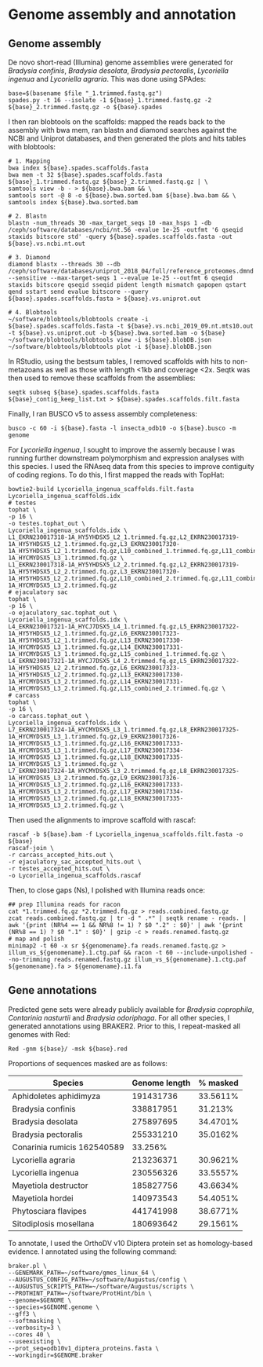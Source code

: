 # Genome assembly and annotation

## Genome assembly

De novo short-read (Illumina) genome assemblies were generated for _Bradysia confinis_, _Bradysia desolata_, _Bradysia pectoralis_, _Lycoriella ingenua_ and _Lycoriella agraria_. This was done using SPAdes:

```
base=$(basename $file "_1.trimmed.fastq.gz")
spades.py -t 16 --isolate -1 ${base}_1.trimmed.fastq.gz -2 ${base}_2.trimmed.fastq.gz -o ${base}.spades
```

I then ran blobtools on the scaffolds: mapped the reads back to the assembly with bwa mem, ran blastn and diamond searches against the NCBI and Uniprot databases, and then generated the plots and hits tables with blobtools:

```
# 1. Mapping
bwa index ${base}.spades.scaffolds.fasta
bwa mem -t 32 ${base}.spades.scaffolds.fasta ${base}_1.trimmed.fastq.gz ${base}_2.trimmed.fastq.gz | \
samtools view -b - > ${base}.bwa.bam && \
samtools sort -@ 8 -o ${base}.bwa.sorted.bam ${base}.bwa.bam && \
samtools index ${base}.bwa.sorted.bam

# 2. Blastn
blastn -num_threads 30 -max_target_seqs 10 -max_hsps 1 -db /ceph/software/databases/ncbi/nt.56 -evalue 1e-25 -outfmt '6 qseqid staxids bitscore std' -query ${base}.spades.scaffolds.fasta -out ${base}.vs.ncbi.nt.out

# 3. Diamond 
diamond blastx --threads 30 --db /ceph/software/databases/uniprot_2018_04/full/reference_proteomes.dmnd --sensitive --max-target-seqs 1 --evalue 1e-25 --outfmt 6 qseqid staxids bitscore qseqid sseqid pident length mismatch gapopen qstart qend sstart send evalue bitscore --query ${base}.spades.scaffolds.fasta > ${base}.vs.uniprot.out

# 4. Blobtools
~/software/blobtools/blobtools create -i ${base}.spades.scaffolds.fasta -t ${base}.vs.ncbi_2019_09.nt.mts10.out -t ${base}.vs.uniprot.out -b ${base}.bwa.sorted.bam -o ${base}
~/software/blobtools/blobtools view -i ${base}.blobDB.json
~/software/blobtools/blobtools plot -i ${base}.blobDB.json
```

In RStudio, using the bestsum tables, I removed scaffolds with hits to non-metazoans as well as those with length <1kb and coverage <2x. Seqtk was then used to remove these scaffolds from the assemblies:

```
seqtk subseq ${base}.spades.scaffolds.fasta ${base}_contig_keep_list.txt > ${base}.spades.scaffolds.filt.fasta
```

Finally, I ran BUSCO v5 to assess assembly completeness:

```
busco -c 60 -i ${base}.fasta -l insecta_odb10 -o ${base}.busco -m genome
```

For _Lycoriella ingenua_, I sought to improve the assemly because I was running further downstream polymorphism and expression analyses with this species. I used the RNAseq data from this species to improve contiguity of coding regions. To do this, I first mapped the reads with TopHat:

```
bowtie2-build Lycoriella_ingenua_scaffolds.filt.fasta Lycoriella_ingenua_scaffolds.idx
# testes
tophat \
-p 16 \
-o testes.tophat_out \
Lycoriella_ingenua_scaffolds.idx \
L1_EKRN230017318-1A_HY5YHDSX5_L2_1.trimmed.fq.gz,L2_EKRN230017319-1A_HY5YHDSX5_L2_1.trimmed.fq.gz,L3_EKRN230017320-1A_HY5YHDSX5_L2_1.trimmed.fq.gz,L10_combined_1.trimmed.fq.gz,L11_combined_1.trimmed.fq.gz,L12_EKRN230017329-1A_HYCMYDSX5_L3_1.trimmed.fq.gz \
L1_EKRN230017318-1A_HY5YHDSX5_L2_2.trimmed.fq.gz,L2_EKRN230017319-1A_HY5YHDSX5_L2_2.trimmed.fq.gz,L3_EKRN230017320-1A_HY5YHDSX5_L2_2.trimmed.fq.gz,L10_combined_2.trimmed.fq.gz,L11_combined_2.trimmed.fq.gz,L12_EKRN230017329-1A_HYCMYDSX5_L3_2.trimmed.fq.gz
# ejaculatory sac
tophat \
-p 16 \
-o ejaculatory_sac.tophat_out \
Lycoriella_ingenua_scaffolds.idx \
L4_EKRN230017321-1A_HYCJ7DSX5_L4_1.trimmed.fq.gz,L5_EKRN230017322-1A_HY5YHDSX5_L2_1.trimmed.fq.gz,L6_EKRN230017323-1A_HY5YHDSX5_L2_1.trimmed.fq.gz,L13_EKRN230017330-1A_HYCMYDSX5_L3_1.trimmed.fq.gz,L14_EKRN230017331-1A_HYCMYDSX5_L3_1.trimmed.fq.gz,L15_combined_1.trimmed.fq.gz \
L4_EKRN230017321-1A_HYCJ7DSX5_L4_2.trimmed.fq.gz,L5_EKRN230017322-1A_HY5YHDSX5_L2_2.trimmed.fq.gz,L6_EKRN230017323-1A_HY5YHDSX5_L2_2.trimmed.fq.gz,L13_EKRN230017330-1A_HYCMYDSX5_L3_2.trimmed.fq.gz,L14_EKRN230017331-1A_HYCMYDSX5_L3_2.trimmed.fq.gz,L15_combined_2.trimmed.fq.gz \
# carcass
tophat \
-p 16 \
-o carcass.tophat_out \
Lycoriella_ingenua_scaffolds.idx \
L7_EKRN230017324-1A_HYCMYDSX5_L3_1.trimmed.fq.gz,L8_EKRN230017325-1A_HYCMYDSX5_L3_1.trimmed.fq.gz,L9_EKRN230017326-1A_HYCMYDSX5_L3_1.trimmed.fq.gz,L16_EKRN230017333-1A_HYCMYDSX5_L3_1.trimmed.fq.gz,L17_EKRN230017334-1A_HYCMYDSX5_L3_1.trimmed.fq.gz,L18_EKRN230017335-1A_HYCMYDSX5_L3_1.trimmed.fq.gz \
L7_EKRN230017324-1A_HYCMYDSX5_L3_2.trimmed.fq.gz,L8_EKRN230017325-1A_HYCMYDSX5_L3_2.trimmed.fq.gz,L9_EKRN230017326-1A_HYCMYDSX5_L3_2.trimmed.fq.gz,L16_EKRN230017333-1A_HYCMYDSX5_L3_2.trimmed.fq.gz,L17_EKRN230017334-1A_HYCMYDSX5_L3_2.trimmed.fq.gz,L18_EKRN230017335-1A_HYCMYDSX5_L3_2.trimmed.fq.gz \
```

Then used the alignments to improve scaffold with rascaf:
```
rascaf -b ${base}.bam -f Lycoriella_ingenua_scaffolds.filt.fasta -o ${base}
rascaf-join \
-r carcass_accepted_hits.out \
-r ejaculatory_sac_accepted_hits.out \
-r testes_accepted_hits.out \
-o Lycoriella_ingenua_scaffolds.rascaf
```

Then, to close gaps (Ns), I polished with Illumina reads once:
```
## prep Illumina reads for racon
cat *1.trimmed.fq.gz *2.trimmed.fq.gz > reads.combined.fastq.gz
zcat reads.combined.fastq.gz | tr -d " .*" | seqtk rename - reads. | awk '{print (NR%4 == 1 && NR%8 != 1) ? $0 ".2" : $0}' | awk '{print (NR%8 == 1) ? $0 ".1" : $0}' | gzip -c > reads.renamed.fastq.gz
# map and polish
minimap2 -t 60 -x sr ${genomename}.fa reads.renamed.fastq.gz > illum_vs_${genomename}.1.ctg.paf && racon -t 60 --include-unpolished --no-trimming reads.renamed.fastq.gz illum_vs_${genomename}.1.ctg.paf ${genomename}.fa > ${genomename}.i1.fa
```

## Gene annotations

Predicted gene sets were already publicly available for _Bradysia coprophila_, _Contarinia nasturtii_ and _Bradysia odoriphaga_. For all other species, I generated annotations using BRAKER2. Prior to this, I repeat-masked all genomes with Red:

```
Red -gnm ${base}/ -msk ${base}.red
```

Proportions of sequences masked are as follows:

| Species | Genome length | % masked |
| - | - | - |
| Aphidoletes aphidimyza | 191431736 | 33.5611% |
| Bradysia confinis |	338817951 | 31.213% |
| Bradysia desolata |	275897695 | 34.4701% |
| Bradysia pectoralis | 255331210 | 35.0162% |
| Conarinia rumicis	162540589 | 33.256% |
| Lycoriella agraria | 213236371 | 30.9621% |
| Lycoriella ingenua | 230556326 | 33.5557% |
| Mayetiola destructor | 185827756 | 43.6634% |
| Mayetiola hordei | 140973543 | 54.4051% |
| Phytosciara flavipes | 441741998 | 38.6771% |
| Sitodiplosis mosellana | 180693642 | 29.1561% |


To annotate, I used the OrthoDV v10 Diptera protein set as homology-based evidence. I annotated using the following command:

```
braker.pl \
--GENEMARK_PATH=~/software/gmes_linux_64 \
--AUGUSTUS_CONFIG_PATH=~/software/Augustus/config \
--AUGUSTUS_SCRIPTS_PATH=~/software/Augustus/scripts \
--PROTHINT_PATH=~/software/ProtHint/bin \
--genome=$GENOME \
--species=$GENOME.genome \
--gff3 \
--softmasking \
--verbosity=3 \
--cores 40 \
--useexisting \
--prot_seq=odb10v1_diptera_proteins.fasta \
--workingdir=$GENOME.braker
```




